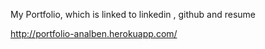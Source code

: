 
My Portfolio, which is linked to linkedin , github and resume

http://portfolio-analben.herokuapp.com/
